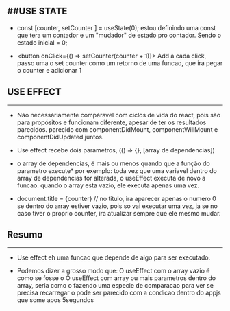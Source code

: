 ##USE STATE
-----------

* const [counter, setCounter ] = useState(0); 
    estou definindo uma const que tera um contador e um "mudador" de estado pro contador. Sendo o estado inicial = 0;

* <button onClick={() => setCounter(counter + 1)}> Add </button>
    a cada click, passo uma o set counter como um retorno de uma funcao, que ira pegar o counter e adicionar 1


## USE EFFECT
------------

* Não necessáriamente compáravel com ciclos de vida do react, pois são para propósitos e funcionam diferente, apesar de ter os resultados parecidos.
    parecido com componentDidMount, componentWillMount e componentDidUpdated juntos.

* Use effect recebe dois parametros, (() => {}, [array de dependencias])

* o array de dependencias, é mais ou menos quando que a função do parametro execute*
    por exemplo: toda vez que uma variavel dentro do array de dependencias for alterada, o useEffect executa de novo a funcao. 
    quando o array esta vazio, ele executa apenas uma vez.

* document.title = {counter} // no titulo, ira aparecer apenas o numero 0 se dentro do array estiver vazio, pois so vai executar uma vez, ja se no caso tiver o proprio counter, ira atualizar sempre que ele mesmo mudar.

## Resumo
----------

 * Use effect eh uma funcao que depende de algo para ser executado.

 * Podemos dizer a grosso modo que: O useEffect com o array vazio é como se fosse o <componentDidMount>
    O useEffect com array ou mais parametros dentro do array, seria como o <didUpdate> fazendo uma especie de comparacao para ver se precisa recarregar
     o <didUnmount> pode ser parecido com a condicao dentro do appjs que some apos 5segundos

